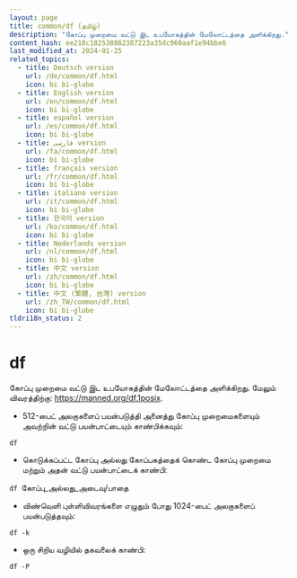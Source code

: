 ```yaml
---
layout: page
title: common/df (தமிழ்)
description: "கோப்பு முறைமை வட்டு இட உபயோகத்தின் மேலோட்டத்தை அளிக்கிறது."
content_hash: ee218c182538862387223a35dc960aaf1e94bbe6
last_modified_at: 2024-01-25
related_topics:
  - title: Deutsch version
    url: /de/common/df.html
    icon: bi bi-globe
  - title: English version
    url: /en/common/df.html
    icon: bi bi-globe
  - title: español version
    url: /es/common/df.html
    icon: bi bi-globe
  - title: فارسی version
    url: /fa/common/df.html
    icon: bi bi-globe
  - title: français version
    url: /fr/common/df.html
    icon: bi bi-globe
  - title: italiano version
    url: /it/common/df.html
    icon: bi bi-globe
  - title: 한국어 version
    url: /ko/common/df.html
    icon: bi bi-globe
  - title: Nederlands version
    url: /nl/common/df.html
    icon: bi bi-globe
  - title: 中文 version
    url: /zh/common/df.html
    icon: bi bi-globe
  - title: 中文 (繁體, 台灣) version
    url: /zh_TW/common/df.html
    icon: bi bi-globe
tldri18n_status: 2
---
```

# df

கோப்பு முறைமை வட்டு இட உபயோகத்தின் மேலோட்டத்தை அளிக்கிறது.
மேலும் விவரத்திற்கு: <https://manned.org/df.1posix>.

- 512-பைட் அலகுகளைப் பயன்படுத்தி அனைத்து கோப்பு முறைமைகளையும் அவற்றின் வட்டு பயன்பாட்டையும் காண்பிக்கவும்:

`df`

- கொடுக்கப்பட்ட கோப்பு அல்லது கோப்பகத்தைக் கொண்ட கோப்பு முறைமை மற்றும் அதன் வட்டு பயன்பாட்டைக் காண்பி:

`df `<span class="tldr-var badge badge-pill bg-dark-lm bg-white-dm text-white-lm text-dark-dm font-weight-bold">கோப்பு_அல்லது_அடைவு/பாதை</span>

- விண்வெளி புள்ளிவிவரங்களை எழுதும் போது 1024-பைட் அலகுகளைப் பயன்படுத்தவும்:

`df -k`

- ஒரு சிறிய வழியில் தகவலைக் காண்பி:

`df -P`
